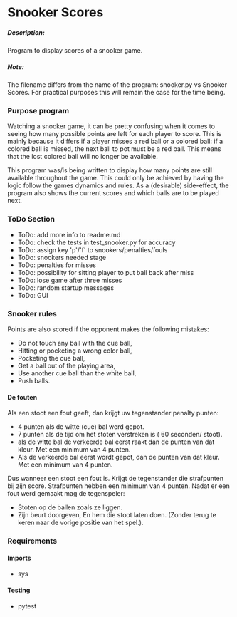 # Snooker Scores
##### Description:
Program to display scores of a snooker game.

##### Note: 
The filename differs from the name of the program: snooker.py vs Snooker Scores. For practical purposes this will remain the case for the time being.


### Purpose program
Watching a snooker game, it can be pretty confusing when it comes to seeing how many possible points are left for each player to score. This is mainly because it differs if a player misses a red ball or a colored ball: if a colored ball is missed, the next ball to pot must be a red ball. This means that the lost colored ball will no longer be available.

This program was/is being written to display how many points are still available throughout the game. This could only be achieved by having the logic follow the games dynamics and rules. As a (desirable) side-effect, the program also shows the current scores and which balls are to be played next. 


### ToDo Section
- ToDo: add more info to readme.md
- ToDo: check the tests in test_snooker.py for accuracy
- ToDo: assign key 'p'/'f' to snookers/penalties/fouls
- ToDo: snookers needed stage
- ToDo: penalties for misses
- ToDo: possibility for sitting player to put ball back after miss
- ToDo: lose game after three misses
- ToDo: random startup messages
- ToDo: GUI


### Snooker rules
Points are also scored if the opponent makes the following mistakes:
- Do not touch any ball with the cue ball,
- Hitting or pocketing a wrong color ball,
- Pocketing the cue ball,
- Get a ball out of the playing area,
- Use another cue ball than the white ball,
- Push balls.

#### De fouten
Als een stoot een fout geeft, dan krijgt uw tegenstander penalty punten:

- 4 punten als de witte (cue) bal werd gepot.
- 7 punten als de tijd om het stoten verstreken is ( 60 seconden/ stoot).
- als de witte bal de verkeerde bal eerst raakt dan de punten van dat kleur. Met een minimum van 4 punten.
- Als de verkeerde bal eerst wordt gepot, dan de punten van dat kleur. Met een minimum van 4 punten.

Dus wanneer een stoot een fout is. Krijgt de tegenstander die strafpunten bij zijn score.
Strafpunten hebben een minimum van 4 punten.
Nadat er een fout werd gemaakt mag de tegenspeler:

- Stoten op de ballen zoals ze liggen.
- Zijn beurt doorgeven, En hem die stoot laten doen. (Zonder terug te keren naar de vorige positie van het spel.).




### Requirements

#### Imports
- sys

#### Testing
- pytest
